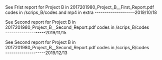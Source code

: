 See Frist report for Project B in 2017201980_Project_B__First_Report.pdf
codes in /scrips_B/codes and mp4 in extra 
--------------------2019/10/18

See Second report for Project B in 2017201980_Project_B__Second_Report.pdf
codes in /scrips_B/codes  
--------------------2019/11/15


See Second report for Project B in 2017201980_Project_B__Second_Report.pdf
codes in /scrips_B/codes  
--------------------2019/12/13
